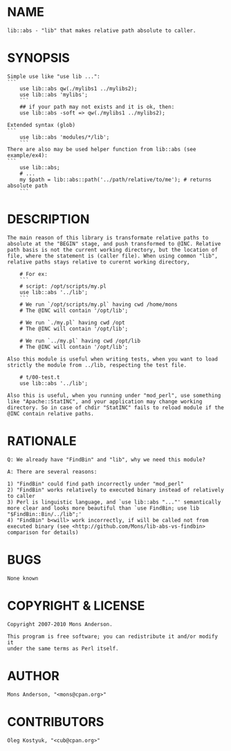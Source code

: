 # NAME
    lib::abs - "lib" that makes relative path absolute to caller.

# SYNOPSIS
    Simple use like "use lib ...":
    ```
        use lib::abs qw(./mylibs1 ../mylibs2);
        use lib::abs 'mylibs';
        ```
        ## if your path may not exists and it is ok, then:
        use lib::abs -soft => qw(./mylibs1 ../mylibs2);

    Extended syntax (glob)
    ```
        use lib::abs 'modules/*/lib';
        ```
    There are also may be used helper function from lib::abs (see
    example/ex4):
    ```
        use lib::abs;
        # ...
        my $path = lib::abs::path('../path/relative/to/me'); # returns absolute path
        ```
# DESCRIPTION
    The main reason of this library is transformate relative paths to
    absolute at the "BEGIN" stage, and push transformed to @INC. Relative
    path basis is not the current working directory, but the location of
    file, where the statement is (caller file). When using common "lib",
    relative paths stays relative to curernt working directory,

        # For ex:
        ```
        # script: /opt/scripts/my.pl
        use lib::abs '../lib';
        ```
        # We run `/opt/scripts/my.pl` having cwd /home/mons
        # The @INC will contain '/opt/lib';

        # We run `./my.pl` having cwd /opt
        # The @INC will contain '/opt/lib';

        # We run `../my.pl` having cwd /opt/lib
        # The @INC will contain '/opt/lib';

    Also this module is useful when writing tests, when you want to load
    strictly the module from ../lib, respecting the test file.

        # t/00-test.t
        use lib::abs '../lib';

    Also this is useful, when you running under "mod_perl", use something
    like "Apache::StatINC", and your application may change working
    directory. So in case of chdir "StatINC" fails to reload module if the
    @INC contain relative paths.

# RATIONALE
    Q: We already have "FindBin" and "lib", why we need this module?

    A: There are several reasons:

    1) "FindBin" could find path incorrectly under "mod_perl"
    2) "FindBin" works relatively to executed binary instead of relatively
    to caller
    3) Perl is linguistic language, and `use lib::abs "..."' semantically
    more clear and looks more beautiful than `use FindBin; use lib
    "$FindBin::Bin/../lib";'
    4) "FindBin" b<will> work incorrectly, if will be called not from
    executed binary (see <http://github.com/Mons/lib-abs-vs-findbin>
    comparison for details)

# BUGS
    None known

# COPYRIGHT & LICENSE
    Copyright 2007-2010 Mons Anderson.

    This program is free software; you can redistribute it and/or modify it
    under the same terms as Perl itself.

# AUTHOR
    Mons Anderson, "<mons@cpan.org>"

# CONTRIBUTORS
    Oleg Kostyuk, "<cub@cpan.org>"




 

